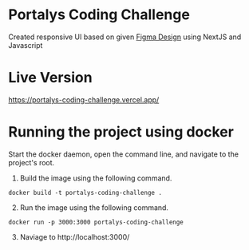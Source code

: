 # Portalys Coding Challenge

Created responsive UI based on given [Figma Design](https://www.figma.com/design/RkTUI8UbX0zkpWQtZltMoX/Intern-Coding-Task?node-id=0-1&m=dev) using NextJS and Javascript

# Live Version

https://portalys-coding-challenge.vercel.app/

# Running the project using docker

Start the docker daemon, open the command line, and navigate to the project's root.

1. Build the image using the following command.

```text
docker build -t portalys-coding-challenge .
```

2. Run the image using the following command.

```text
docker run -p 3000:3000 portalys-coding-challenge
```

3. Naviage to http://localhost:3000/


